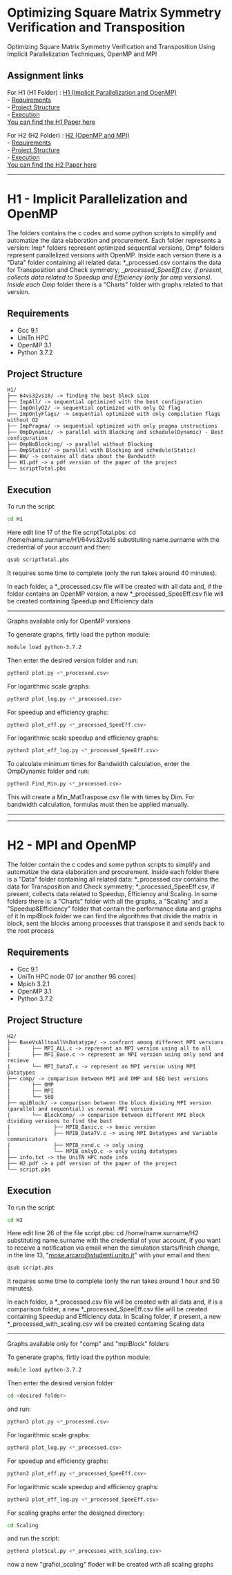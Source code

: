 # Optimizing Square Matrix Symmetry Verification and Transposition

Optimizing Square Matrix Symmetry Verification and Transposition Using Implicit Parallelization Techniques, OpenMP and MPI

## Assignment links
For H1 (H1 Folder) :  [H1 (Implicit Parallelization and OpenMP)](#h1---implicit-parallelization-and-openmp) <br>
    - [Requirements](#requirements) <br>
    - [Project Structure](#project-structure) <br>
    - [Execution](#execution) <br>
[You can find the H1 Paper here](H1/H1.pdf) <br>
    

For H2 (H2 Folder) :  [H2 (OpenMP and MPI)](#h2---mpi-and-openmp) <br>
    - [Requirements](#requirements-1) <br>
    - [Project Structure](#project-structure-1) <br>
    - [Execution](#execution-1) <br>
[You can find the H2 Paper here](H2/H2.pdf) <br>

***

# H1 - Implicit Parallelization and OpenMP

The folders contains the c codes and some python scripts to simplify and automatize the data elaboration and procurement.
Each folder represents a version: Imp* folders represent optimized sequential versions, Omp* folders represent parallelized versions with OpenMP.
Inside each version there is a "Data" folder containing all related data: *_processed.csv contains the data for Transposition and Check symmetry;  *_processed_SpeeEff.csv, if present, collects data related to Speedup and Efficiency (only for omp versions).
Inside each Omp* folder there is a "Charts" folder with graphs related to that version.

## Requirements

- Gcc 9.1
- UniTn HPC
- OpenMP 3.1
- Python 3.7.2

## Project Structure

```
H1/
├── 64vs32vs16/ -> finding the best block size
├── ImpAll/ -> sequential optimized with the best configuration
├── ImpOnlyO2/ -> sequential optimized with only O2 flag
├── ImpOnlyFlags/ -> sequential optimized with only compilation flags without O2
├── ImpPragma/ -> sequential optimized with only pragma instructions
├── OmpDynamic/ -> parallel with Blocking and schedule(Dynamic) - Best configuration
├── OmpNoBlocking/ -> parallel without Blocking
├── OmpStatic/ -> parallel with Blocking and schedule(Static)
├── BW/ -> contains all data about the Bandwidth
├── H1.pdf -> a pdf version of the paper of the project
└── scriptTotal.pbs
```

## Execution

To run the script:
```bash
cd H1
```
Here edit line 17 of the file scriptTotal.pbs: cd /home/name.surname/H1/64vs32vs16 substituting name.surname with the credential of your account and then:
```bash
qsub scriptTotal.pbs
```
It requires some time to complete (only the run takes around 40 minutes).

In each folder, a *_processed.csv file will be created with all data
and, if the folder contains an OpenMP version, a new *_processed_SpeeEff.csv file will be created containing Speedup and Efficiency data

-----

Graphs available only for OpenMP versions

To generate graphs, firtly load the python module:
```bash
module load python-3.7.2
```

Then enter the desired version folder and run:
```python
python3 plot.py <*_processed.csv>
```
For logarithmic scale graphs:
```python
python3 plot_log.py <*_processed.csv>
```
For speedup and efficiency graphs:
```python
python3 plot_eff.py <*_processed_SpeeEff.csv>
```
For logarithmic scale speedup and efficiency graphs:
```python
python3 plot_eff_log.py <*_processed_SpeeEff.csv>
```
To calculate minimum times for Bandwidth calculation, enter the OmpDynamic folder and run:
```python
python3 Find_Min.py <*_processed.csv>
```
This will create a Min_MatTraspose.csv file with times by Dim.
For bandwidth calculation, formulas must then be applied manually.

---

---

# H2 - MPI and OpenMP

The folder contain the c codes and some python scripts to simplify and automatize the data elaboration and procurement.
Inside each folder there is a "Data" folder containing all related data: *_processed.csv contains the data for Transposition and Check symmetry; *_processed_SpeeEff.csv, if present, collects data related to Speedup, Efficiency and Scaling.
In some folders there is: a "Charts" folder with all the graphs, a "Scaling" and a "Speedup&Efficiency" folder that contain the performance data and graphs of it
In mpiBlock folder we can find the algorithms that divide the matrix in block, sent the blocks among processes that transpose it and sends back to the root process

## Requirements

- Gcc 9.1
- UniTn HPC node 07 (or another 96 cores)
- Mpich 3.2.1
- OpenMP 3.1
- Python 3.7.2

## Project Structure
```
H2/
├── BaseVsAlltoallVsDatatype/ -> confront among different MPI versions
|       ├── MPI_ALL.c -> represent an MPI version using all to all
|       ├── MPI_Base.c -> represent an MPI version using only send and recieve
|       └── MPI_DataT.c -> represent an MPI version using MPI Datatypes
├── comp/ -> comparison between MPI and OMP and SEQ best versions
|       ├── OMP
|       ├── MPI 
|       └── SEQ
├── mpiBlock/ -> comparison between the block dividing MPI version (parallel and sequential) vs normal MPI version
|       └── BlockComp/ -> comparison between different MPI block dividing versions to find the best
|              ├── MPIB_Basic.c -> basic version 
|              ├── MPIB_DataTV.c -> using MPI Datatypes and Variable communicators
|              ├── MPIB_nvnd.c -> only using
|              └── MPIB_onlyD.c -> only using datatypes
├── info.txt -> the UniTN HPC node info
├── H2.pdf -> a pdf version of the paper of the project
└── script.pbs
```

## Execution 

To run the script:
```bash
cd H2
```
Here edit line 26 of the file script.pbs: cd /home/name.surname/H2 substituting name.surname with the credential of your account, if you want to receive a notification via email when the simulation starts/finish change, in the line 13, "mose.arcaro@studenti.unitn.it" with your email and then:
```bash
qsub script.pbs
```
It requires some time to complete (only the run takes around 1 hour and 50 minutes).

In each folder, a *_processed.csv file will be created with all data 
and, if is a comparison folder, a new *_processed_SpeeEff.csv file will be created containing Speedup and Efficiency data.
In Scaling folder, if present, a new *_processed_with_scaling.csv will be created containing Scaling data

-----

Graphs available only for "comp" and "mpiBlock" folders

To generate graphs, firtly load the python module:
```bash
module load python-3.7.2
```

Then enter the desired version folder 
```bash
cd <desired folder>
```
and run:
```python
python3 plot.py <*_processed.csv>
```
For logarithmic scale graphs:
```python
python3 plot_log.py <*_processed.csv>
```
For speedup and efficiency graphs:
```python
python3 plot_eff.py <*_processed_SpeeEff.csv>
```
For logarithmic scale speedup and efficiency graphs:
```python
python3 plot_eff_log.py <*_processed_SpeeEff.csv>
```
For scaling graphs enter the designed directory:
```bash
cd Scaling
```
and run the script:
```python
python3 plotScal.py <*_processes_with_scaling.csv>
```

now a new "grafici_scaling" floder will be created with all scaling graphs




